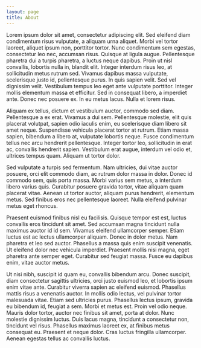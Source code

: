 ```yaml
---
layout: page
title: About
---
```


Lorem ipsum dolor sit amet, consectetur adipiscing elit. Sed eleifend
diam condimentum risus vulputate, a aliquam urna aliquet. Morbi vel
tortor laoreet, aliquet ipsum non, porttitor tortor. Nunc condimentum
sem egestas, consectetur leo nec, accumsan risus. Quisque at ligula
augue. Pellentesque pharetra dui a turpis pharetra, a luctus neque
dapibus. Proin ut nisl convallis, lobortis nulla in, blandit
elit. Integer interdum risus leo, at sollicitudin metus rutrum
sed. Vivamus dapibus massa vulputate, scelerisque justo id,
pellentesque purus. In quis sapien velit. Sed vel dignissim
velit. Vestibulum tempus leo eget ante vulputate porttitor. Integer
mollis elementum massa et efficitur. Sed in consequat libero, a
imperdiet ante. Donec nec posuere ex. In eu metus lacus. Nulla et
lorem risus.

Aliquam ex tellus, dictum et vestibulum auctor, commodo sed
diam. Pellentesque a ex erat. Vivamus a dui sem. Pellentesque
molestie, elit quis placerat volutpat, sapien odio iaculis enim, eu
scelerisque diam libero sit amet neque. Suspendisse vehicula placerat
tortor at rutrum. Etiam massa sapien, bibendum a libero at, vulputate
lobortis neque. Fusce condimentum tellus nec arcu hendrerit
pellentesque. Integer tortor leo, sollicitudin in erat ac, convallis
hendrerit sapien. Vestibulum erat augue, interdum vel odio et,
ultrices tempus quam. Aliquam ut tortor dolor.

Sed vulputate a turpis sed fermentum. Nam ultricies, dui vitae auctor
posuere, orci elit commodo diam, ac rutrum dolor massa in dolor. Donec
id commodo sem, quis porta massa. Morbi varius sem metus, a interdum
libero varius quis. Curabitur posuere gravida tortor, vitae aliquam
quam placerat vitae. Aenean ut tortor auctor, aliquam purus hendrerit,
elementum metus. Sed finibus eros nec pellentesque laoreet. Nulla
eleifend pulvinar metus eget rhoncus.

Praesent euismod finibus nisl eu facilisis. Quisque tempor est est,
luctus convallis eros tincidunt sit amet. Sed accumsan magna tincidunt
nulla maximus auctor id id sem. Vivamus eleifend ullamcorper
semper. Etiam luctus est ac lectus ullamcorper aliquam. Donec in dolor
metus. Nam pharetra et leo sed auctor. Phasellus a massa quis enim
suscipit venenatis. Ut eleifend dolor nec vehicula imperdiet. Praesent
mollis nisi magna, eget pharetra ante semper eget. Curabitur sed
feugiat massa. Fusce eu dapibus enim, vitae auctor metus.

Ut nisi nibh, suscipit id quam eu, convallis bibendum arcu. Donec
suscipit, diam consectetur sagittis ultricies, orci justo euismod leo,
et lobortis ipsum enim vitae ante. Curabitur viverra sapien ac
eleifend euismod. Phasellus mattis risus a venenatis auctor. In mollis
odio lectus, vel pulvinar tortor malesuada vitae. Etiam sed ultricies
purus. Phasellus lectus ipsum, gravida eu bibendum id, feugiat a
sem. Morbi et metus est. Proin vel odio neque. Mauris dolor tortor,
auctor nec finibus sit amet, porta at dolor. Nunc molestie dignissim
luctus. Duis lacus magna, tincidunt a consectetur non, tincidunt vel
risus. Phasellus maximus laoreet ex, at finibus metus consequat
eu. Praesent et neque dolor. Cras luctus fringilla ullamcorper. Aenean
egestas tellus ac convallis luctus.
